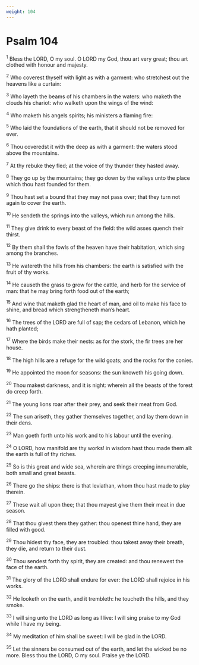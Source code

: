 ```yaml
---
weight: 104
---
```


# Psalm 104

<sup>1</sup> Bless the LORD, O my soul. O LORD my God, thou art very great; thou art clothed with honour and majesty. 

<sup>2</sup> Who coverest thyself with light as with a garment: who stretchest out the heavens like a curtain: 

<sup>3</sup> Who layeth the beams of his chambers in the waters: who maketh the clouds his chariot: who walketh upon the wings of the wind: 

<sup>4</sup> Who maketh his angels spirits; his ministers a flaming fire: 

<sup>5</sup> Who laid the foundations of the earth, that it should not be removed for ever. 

<sup>6</sup> Thou coveredst it with the deep as with a garment: the waters stood above the mountains. 

<sup>7</sup> At thy rebuke they fled; at the voice of thy thunder they hasted away. 

<sup>8</sup> They go up by the mountains; they go down by the valleys unto the place which thou hast founded for them. 

<sup>9</sup> Thou hast set a bound that they may not pass over; that they turn not again to cover the earth. 

<sup>10</sup> He sendeth the springs into the valleys, which run among the hills. 

<sup>11</sup> They give drink to every beast of the field: the wild asses quench their thirst. 

<sup>12</sup> By them shall the fowls of the heaven have their habitation, which sing among the branches. 

<sup>13</sup> He watereth the hills from his chambers: the earth is satisfied with the fruit of thy works. 

<sup>14</sup> He causeth the grass to grow for the cattle, and herb for the service of man: that he may bring forth food out of the earth; 

<sup>15</sup> And wine that maketh glad the heart of man, and oil to make his face to shine, and bread which strengtheneth man’s heart. 

<sup>16</sup> The trees of the LORD are full of sap; the cedars of Lebanon, which he hath planted; 

<sup>17</sup> Where the birds make their nests: as for the stork, the fir trees are her house. 

<sup>18</sup> The high hills are a refuge for the wild goats; and the rocks for the conies. 

<sup>19</sup> He appointed the moon for seasons: the sun knoweth his going down. 

<sup>20</sup> Thou makest darkness, and it is night: wherein all the beasts of the forest do creep forth. 

<sup>21</sup> The young lions roar after their prey, and seek their meat from God. 

<sup>22</sup> The sun ariseth, they gather themselves together, and lay them down in their dens. 

<sup>23</sup> Man goeth forth unto his work and to his labour until the evening. 

<sup>24</sup> O LORD, how manifold are thy works! in wisdom hast thou made them all: the earth is full of thy riches. 

<sup>25</sup> So is this great and wide sea, wherein are things creeping innumerable, both small and great beasts. 

<sup>26</sup> There go the ships: there is that leviathan, whom thou hast made to play therein. 

<sup>27</sup> These wait all upon thee; that thou mayest give them their meat in due season. 

<sup>28</sup> That thou givest them they gather: thou openest thine hand, they are filled with good. 

<sup>29</sup> Thou hidest thy face, they are troubled: thou takest away their breath, they die, and return to their dust. 

<sup>30</sup> Thou sendest forth thy spirit, they are created: and thou renewest the face of the earth. 

<sup>31</sup> The glory of the LORD shall endure for ever: the LORD shall rejoice in his works. 

<sup>32</sup> He looketh on the earth, and it trembleth: he toucheth the hills, and they smoke. 

<sup>33</sup> I will sing unto the LORD as long as I live: I will sing praise to my God while I have my being. 

<sup>34</sup> My meditation of him shall be sweet: I will be glad in the LORD. 

<sup>35</sup> Let the sinners be consumed out of the earth, and let the wicked be no more. Bless thou the LORD, O my soul. Praise ye the LORD. 


